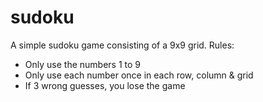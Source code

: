 # sudoku

A simple sudoku game consisting of a 9x9 grid. 
Rules:
- Only use the numbers 1 to 9
- Only use each number once in each row, column & grid
- If 3 wrong guesses, you lose the game
